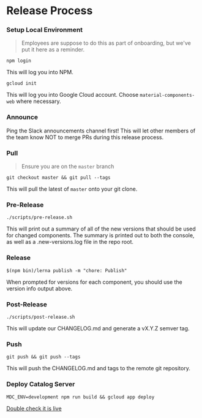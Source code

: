 # Release Process

### Setup Local Environment

> Employees are suppose to do this as part of onboarding, but we've put it here
> as a reminder.

`npm login`

This will log you into NPM.

`gcloud init`

This will log you into Google Cloud account. Choose `material-components-web`
where necessary.

### Announce

Ping the Slack announcements channel first! This will let other members of the
team know NOT to merge PRs during this release process.

### Pull

> Ensure you are on the `master` branch

`git checkout master && git pull --tags`

This will pull the latest of `master` onto your git clone.

### Pre-Release

`./scripts/pre-release.sh`

This will print out a summary of all of the new versions that should be used
for changed components. The summary is printed out to both the console, as well
as a .new-versions.log file in the repo root.

### Release

`$(npm bin)/lerna publish -m "chore: Publish"`

When prompted for versions for each component, you should use the version info
output above.

### Post-Release

`./scripts/post-release.sh`

This will update our CHANGELOG.md and generate a vX.Y.Z semver tag.

### Push

`git push && git push --tags`

This will push the CHANGELOG.md and tags to the remote git repository.

### Deploy Catalog Server

`MDC_ENV=development npm run build && gcloud app deploy`

[Double check it is live](https://material-components-web.appspot.com/)
